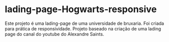 # lading-page-Hogwarts-responsive
Este projeto é uma lading-page de uma universidade de bruxaria. Foi criada para prática de responsividade.
Projeto baseado na criação de uma lading page do canal do youtube do Alexandre Saints.
